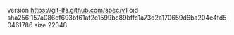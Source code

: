 version https://git-lfs.github.com/spec/v1
oid sha256:157a086ef693bf61af2e1599bc89bffc1a73d2a170659d6ba204e4fd50461786
size 22348
